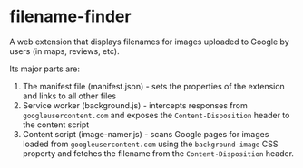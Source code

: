 # filename-finder

A web extension that displays filenames for images uploaded to Google by users (in maps, reviews, etc).

Its major parts are:

1. The manifest file (manifest.json) - sets the properties of the extension and links to all other files
2. Service worker (background.js) - intercepts responses from `googleusercontent.com` and exposes the `Content-Disposition` header to the content script
3. Content script (image-namer.js) - scans Google pages for images loaded from `googleusercontent.com` using the `background-image` CSS property and fetches the filename from the `Content-Disposition` header.
